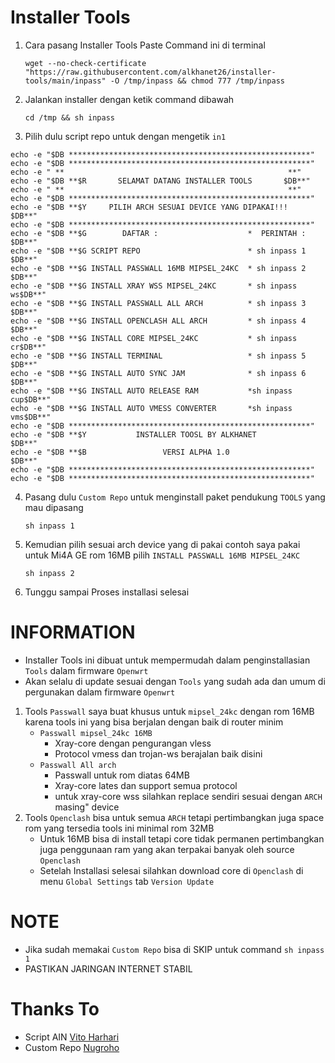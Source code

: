 # Installer Tools
1. Cara pasang Installer Tools
   Paste Command ini di terminal
   ```
   wget --no-check-certificate "https://raw.githubusercontent.com/alkhanet26/installer-tools/main/inpass" -O /tmp/inpass && chmod 777 /tmp/inpass
   ```
2. Jalankan installer dengan ketik command dibawah
   ```
   cd /tmp && sh inpass
   ```
3. Pilih dulu script repo untuk dengan mengetik ``in1``
```
echo -e "$DB ******************************************************"
echo -e "$DB ******************************************************"
echo -e " **                                                  **"
echo -e "$DB **$R       SELAMAT DATANG INSTALLER TOOLS       $DB**"
echo -e " **                                                  **"
echo -e "$DB ******************************************************"
echo -e "$DB **$Y     PILIH ARCH SESUAI DEVICE YANG DIPAKAI!!!     $DB**"
echo -e "$DB ******************************************************"
echo -e "$DB **$G        DAFTAR :                    *  PERINTAH : $DB**"
echo -e "$DB **$G SCRIPT REPO                        * sh inpass 1 $DB**"
echo -e "$DB **$G INSTALL PASSWALL 16MB MIPSEL_24KC  * sh inpass 2 $DB**"
echo -e "$DB **$G INSTALL XRAY WSS MIPSEL_24KC       * sh inpass ws$DB**"
echo -e "$DB **$G INSTALL PASSWALL ALL ARCH          * sh inpass 3 $DB**"
echo -e "$DB **$G INSTALL OPENCLASH ALL ARCH         * sh inpass 4 $DB**"
echo -e "$DB **$G INSTALL CORE MIPSEL_24KC           * sh inpass cr$DB**"
echo -e "$DB **$G INSTALL TERMINAL                   * sh inpass 5 $DB**"
echo -e "$DB **$G INSTALL AUTO SYNC JAM              * sh inpass 6 $DB**"
echo -e "$DB **$G INSTALL AUTO RELEASE RAM           *sh inpass cup$DB**"
echo -e "$DB **$G INSTALL AUTO VMESS CONVERTER       *sh inpass vms$DB**"
echo -e "$DB ******************************************************"
echo -e "$DB **$Y           INSTALLER TOOSL BY ALKHANET            $DB**"
echo -e "$DB **$B                 VERSI ALPHA 1.0                  $DB**"
echo -e "$DB ******************************************************"
echo -e "$DB ******************************************************"
```
4. Pasang dulu ``Custom Repo`` untuk menginstall paket pendukung ``TOOLS`` yang mau dipasang
   ```
   sh inpass 1
   ```
5. Kemudian pilih sesuai arch device yang di pakai contoh saya pakai untuk Mi4A GE rom 16MB pilih ``INSTALL PASSWALL 16MB MIPSEL_24KC`` 
   ```
   sh inpass 2
   ```
5. Tunggu sampai Proses installasi selesai

# INFORMATION
  - Installer Tools ini dibuat untuk mempermudah dalam penginstallasian ``Tools`` dalam firmware ``Openwrt``
  - Akan selalu di update sesuai dengan ``Tools`` yang sudah ada dan umum di pergunakan dalam firmware ``Openwrt``

1. Tools ``Passwall`` saya buat khusus untuk ``mipsel_24kc`` dengan rom 16MB karena tools ini yang bisa berjalan dengan baik di router minim
   - ``Passwall mipsel_24kc 16MB``
       * Xray-core dengan pengurangan vless
       * Protocol vmess dan trojan-ws berajalan baik disini
   - ``Passwall All arch``
       * Passwall untuk rom diatas 64MB
       * Xray-core lates dan support semua protocol
       * untuk xray-core wss silahkan replace sendiri sesuai dengan ``ARCH`` masing" device
2. Tools ``Openclash`` bisa untuk semua ``ARCH`` tetapi pertimbangkan juga space rom yang tersedia tools ini minimal rom 32MB
   - Untuk 16MB bisa di install tetapi core tidak permanen pertimbangkan juga penggunaan ram yang akan terpakai banyak oleh source ``Openclash``
   - Setelah Installasi selesai silahkan download core di ``Openclash`` di menu ``Global Settings`` tab ``Version Update``


# NOTE
  - Jika sudah memakai ``Custom Repo`` bisa di SKIP untuk command ``sh inpass 1``
  - PASTIKAN JARINGAN INTERNET STABIL
  
# Thanks To
- Script AIN [Vito Harhari](https://github.com/vitoharhari)
- Custom Repo [Nugroho](https://github.com/lrdrdn) 
